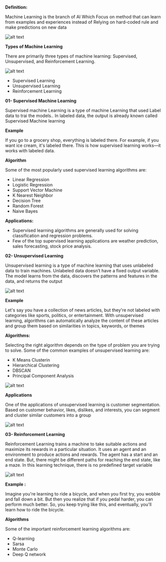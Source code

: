 

**Definition:**

Machine Learning is the branch  of AI Which Focus on method  that can learn from examples and experiences instead of Relying on hard-coded rule and make predictions on new data

![alt text](WhatIsMachineLearning.png)


**Types of Machine Learning**

There are primarily three types of machine learning: Supervised, Unsupervised, and Reinforcement Learning.

![alt text](1576687016462.png)

- Supervised Learning
- Unsupervised Learning
- Reinforcement Learning

**01- Supervised Machine Learning**

Supervised machine Learning is a type of machine Learning that used Label data to trai the models.. In labeled data, the output is already known called Supervised Machine learning

**Example**

If you go to a grocery shop, everything is labeled there. For example, if you want ice cream, it's labeled there. This is how supervised learning works—it works with labeled data.

**Algorithm**

Some of the most popularly used supervised learning algorithms are:

- Linear Regression 
- Logistic Regression 
- Support Vector Machine
- K Nearest Neighbor 
- Decision Tree
- Random Forest
- Naive Bayes

**Applications:**

- Supervised learning algorithms are generally used for solving classification and regression problems. 
- Few of the top supervised learning applications are weather prediction, sales forecasting, stock price analysis.


**02- Unsupervised Learning**

Unsupervised learning is a type of machine learning that uses unlabeled data to train machines. Unlabeled data doesn’t have a fixed output variable. The model learns from the data, discovers the patterns and features in the data, and returns the output

![alt text](1_Iihw0V-r0raMMtcDTFGGQA.png)

**Example**

 Let's say you have a collection of news articles, but they're not labeled with categories like sports, politics, or entertainment. With unsupervised learning, algorithms can automatically analyze the content of these articles and group them based on similarities in topics, keywords, or themes

**Algorithms:**

Selecting the right algorithm depends on the type of problem you are trying to solve. Some of the common examples of unsupervised learning are:

- K Means Clusterin
- Hierarchical Clustering 
- DBSCAN 
- Principal Component Analysis
  
![alt text](images.png)



**Applications**

One of the applications of unsupervised learning is customer segmentation. Based on customer behavior, likes, dislikes, and interests, you can segment and cluster similar customers into a group

![alt text](Applications_of_Machine_Learning.webp)



**03- Reinforcement Learning**

Reinforcement Learning trains a machine to take suitable actions and maximize its rewards in a particular situation. It uses an agent and an environment to produce actions and rewards. The agent has a start and an end state. But, there might be different paths for reaching the end state, like a maze. In this learning technique, there is no predefined target variable

![alt text](1_l6bfLEoWl2OJx0tBIHPA-w.jpg)

**Example :**

Imagine you're learning to ride a bicycle, and when you first try, you wobble and fall down a bit. But then you realize that if you pedal harder, you can perform much better. So, you keep trying like this, and eventually, you'll learn how to ride the bicycle.


**Algorithms**

Some of the important reinforcement learning algorithms are:

- Q-learning 
- Sarsa 
- Monte Carlo 
- Deep Q network